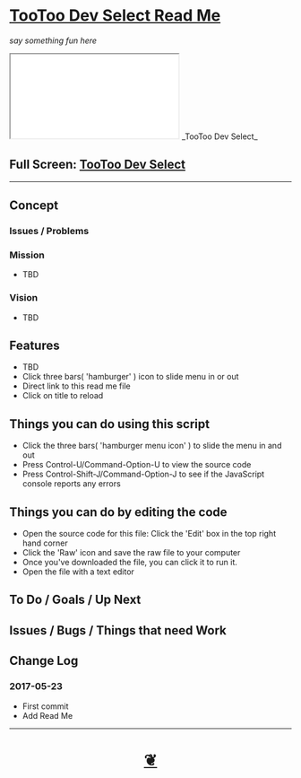 <span style=display:none; >[You are now in a GitHub source code view - click this link to view Read Me file as a web page]( http://pushme-pullyou.github.io/tootoo/r3/all-in-one-select/#tootoo/r3/all-in-one-select/README.md "View file as a web page." ) </span>


<!--
<a href="https://pushme-pullyou.github.io/" >pushme-pullyou.github.io</a> &raquo;  <a href="https://pushme-pullyou.github.io/tootoo/" >tootoo</a> &raquo; </h3> <a href="https://pushme-pullyou.github.io/tootoo/r3/" >r3</a> &raquo; </h3>
-->

[TooToo Dev Select Read Me]( https://pushme-pullyou.github.io/#tootoo/r3/dev-select/README.md )
===
_say something fun here_

<!--
<img src="" style=display:none; width=800 >
-->

<iframe id=ifr src=tootoo/r3/dev-select/tootoo3-select.html ></iframe>
_TooToo Dev Select_

## Full Screen: [ TooToo Dev Select ]( https://pushme-pullyou.github.io/tootoo/r3/dev-select/tootoo3-select.html )

***

## Concept

### Issues / Problems
<!--

The general format is an adaptation of the ideas developed in Alexander's _et al_ [A Pattern Language]( https://books.google.com/books?id=hwAHmktpk5IC&pg=PR10#v=onepage&q&f=false ) - as summarized on page 10.

Each pattern describes a problem which occurs over and over again in our environment, and then describes the core of the solution to that problem, in such a way that you can use this solution a million times over, without ever doing it the same way twice.

patterns are descriptions of common problems and proposal for the solutions that can be used repeatedly every time the problem is encountered and producing an different outcome.

-->

### Mission
<!-- a statement of a rationale, applicable now as well as in the future -->

* TBD

### Vision
<!--  a descriptive picture of a desired future state -->

* TBD


## Features

* TBD
* Click three bars( 'hamburger' ) icon to slide menu in or out
* Direct link to this read me file
* Click on title to reload


## Things you can do using this script

* Click the three bars( 'hamburger menu icon' ) to slide the menu in and out
* Press Control-U/Command-Option-U to view the source code
* Press Control-Shift-J/Command-Option-J to see if the JavaScript console reports any errors


## Things you can do by editing the code

* Open the source code for this file: Click the 'Edit' box in the top right hand corner
* Click the 'Raw' icon and save the raw file to your computer
* Once you've downloaded the file, you can click it to run it.
* Open the file with a text editor


<!--
## Users
_where used_

Intended for xxx

## Links of Interest
-->

## To Do / Goals / Up Next


## Issues / Bugs / Things that need Work



## Change Log

### 2017-05-23

* First commit
* Add Read Me


***

<h1 style=text-align:center; ><a href=javascript:window.scrollTo(0,0); title='pushMe pullYou ~ your coming and going happy place' > ❦ </a></h1>

